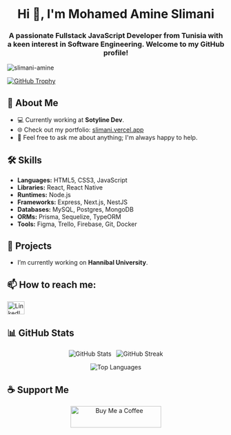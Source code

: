 <h1 align="center">Hi 👋, I'm Mohamed Amine Slimani</h1>
<h3 align="center">A passionate Fullstack JavaScript Developer from Tunisia with a keen interest in Software Engineering. Welcome to my GitHub profile!</h3>

<p align="left"> <img src="https://komarev.com/ghpvc/?username=slimani-amine&label=Profile%20views&color=0e75b6&style=flat" alt="slimani-amine" /> </p>

<p align="left"> 
  <a href="https://github.com/ryo-ma/github-profile-trophy">
    <img src="https://github-profile-trophy.vercel.app/?username=slimani-amine" alt="GitHub Trophy" />
  </a> 
</p>

## 🚀 About Me
- 💻 Currently working at **Sotyline Dev**.
- 🌐 Check out my portfolio: [slimani.vercel.app](https://slimani.vercel.app/)
- 💬 Feel free to ask me about anything; I'm always happy to help.

## 🛠️ Skills
- **Languages:** HTML5, CSS3, JavaScript
- **Libraries:** React, React Native
- **Runtimes:** Node.js
- **Frameworks:** Express, Next.js, NestJS
- **Databases:** MySQL, Postgres, MongoDB
- **ORMs:** Prisma, Sequelize, TypeORM
- **Tools:** Figma, Trello, Firebase, Git, Docker

## 🔭 Projects
- I’m currently working on <b> Hannibal University</b>.

## 📫 How to reach me:
<p align="left">
<a href="https://www.linkedin.com/in/med-amine-slimani/" target="_blank">
  <img align="center" src="https://raw.githubusercontent.com/rahuldkjain/github-profile-readme-generator/master/src/images/icons/Social/linked-in-alt.svg" alt="LinkedIn" height="30" width="40" />
</a>
</p>

## 📊 GitHub Stats
<p align="center">
  <img align="center" src="https://github-readme-stats.vercel.app/api?username=slimani-amine&show_icons=true&locale=en" alt="GitHub Stats" /> 
  &nbsp;
  <img align="center" src="https://github-readme-streak-stats.herokuapp.com/?user=slimani-amine&" alt="GitHub Streak" />
</p>

<p align="center">
  <img align="center" src="https://github-readme-stats.vercel.app/api/top-langs?username=slimani-amine&show_icons=true&locale=en&layout=compact" alt="Top Languages" />
</p>

## ☕ Support Me
<p align="center">
  <a href="https://www.buymeacoffee.com/slimaniamine" target="_blank">
    <img src="https://cdn.buymeacoffee.com/buttons/v2/default-yellow.png" height="50" width="210" alt="Buy Me a Coffee" />
  </a>
</p>
